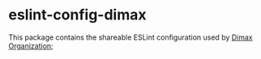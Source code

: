 # eslint-config-dimax

This package contains the shareable ESLint configuration used by [Dimax Organization](https://github.com/dimax);
